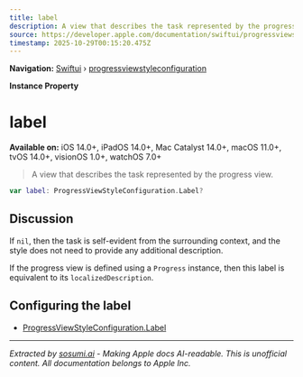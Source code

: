 ```yaml
---
title: label
description: A view that describes the task represented by the progress view.
source: https://developer.apple.com/documentation/swiftui/progressviewstyleconfiguration/label-swift.property
timestamp: 2025-10-29T00:15:20.475Z
---
```


**Navigation:** [Swiftui](/documentation/swiftui) › [progressviewstyleconfiguration](/documentation/swiftui/progressviewstyleconfiguration)

**Instance Property**

# label

**Available on:** iOS 14.0+, iPadOS 14.0+, Mac Catalyst 14.0+, macOS 11.0+, tvOS 14.0+, visionOS 1.0+, watchOS 7.0+

> A view that describes the task represented by the progress view.

```swift
var label: ProgressViewStyleConfiguration.Label?
```

## Discussion

If `nil`, then the task is self-evident from the surrounding context, and the style does not need to provide any additional description.

If the progress view is defined using a `Progress` instance, then this label is equivalent to its `localizedDescription`.

## Configuring the label

- [ProgressViewStyleConfiguration.Label](/documentation/swiftui/progressviewstyleconfiguration/label-swift.struct)

---

*Extracted by [sosumi.ai](https://sosumi.ai) - Making Apple docs AI-readable.*
*This is unofficial content. All documentation belongs to Apple Inc.*
